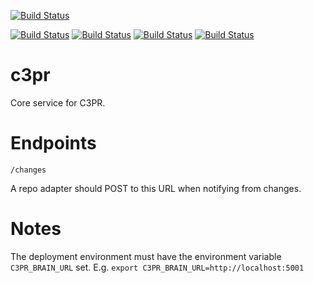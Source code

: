 [![Build Status](https://travis-ci.org/c3pr/c3pr-brain.svg?branch=master)](https://travis-ci.org/c3pr/c3pr-brain)

[![Build Status](https://travis-ci.org/c3pr/c3pr.svg?branch=master)](https://travis-ci.org/c3pr/c3pr)
[![Build Status](https://travis-ci.org/c3pr/c3pr-repo-github.svg?branch=master)](https://travis-ci.org/c3pr/c3pr-repo-github)
[![Build Status](https://travis-ci.org/c3pr/c3pr-agent.svg?branch=master)](https://travis-ci.org/c3pr/c3pr-agent)
[![Build Status](https://travis-ci.org/c3pr/node-git-client.svg?branch=master)](https://travis-ci.org/c3pr/node-git-client)

# c3pr

Core service for C3PR.

# Endpoints

    /changes
    
A repo adapter should POST to this URL when notifying from changes.

# Notes

The deployment environment must have the environment variable `C3PR_BRAIN_URL` set.
E.g. `export C3PR_BRAIN_URL=http://localhost:5001`
